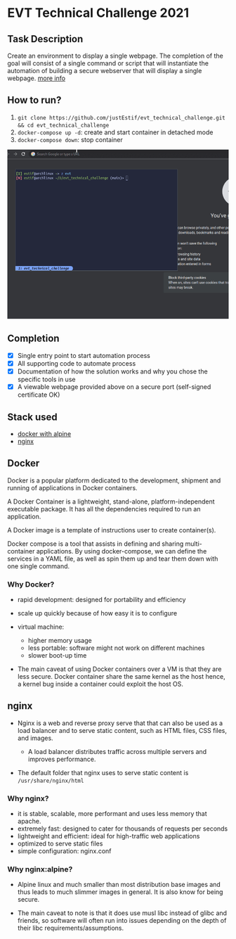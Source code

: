# EVT Technical Challenge 2021

## Task Description

Create an environment to display a single webpage. The completion of the goal will consist of a single command or script that will instantiate the automation of building a secure webserver that will display a single webpage. [more info](./challenge.md)

## How to run?

1. `git clone https://github.com/justEstif/evt_technical_challenge.git && cd evt_technical_challenge`
2. `docker-compose up -d`: create and start container in detached mode
3. `docker-compose down`: stop container

![Gif of project ](assets/working-version.gif)

## Completion

- [x] Single entry point to start automation process
- [x] All supporting code to automate process
- [x] Documentation of how the solution works and why you chose the specific tools in use
- [x] A viewable webpage provided above on a secure port (self-signed certificate OK)

## Stack used

- [docker with alpine](#docker)
- [nginx](#nginx)

## Docker

Docker is a popular platform dedicated to the development, shipment and running of applications in Docker containers.

A Docker Container is a lightweight, stand-alone, platform-independent executable package. It has all the dependencies required to run an application.

A Docker image is a template of instructions user to create container(s).

Docker compose is a tool that assists in defining and sharing multi-container applications. By using docker-compose, we can define the services in a YAML file, as well as spin them up and tear them down with one single command.

### Why Docker?

- rapid development: designed for portability and efficiency
- scale up quickly because of how easy it is to configure
- virtual machine:

  - higher memory usage
  - less portable: software might not work on different machines
  - slower boot-up time

- The main caveat of using Docker containers over a VM is that they are less secure. Docker container share the same kernel as the host hence, a kernel bug inside a container could exploit the host OS.

## nginx

- Nginx is a web and reverse proxy serve that that can also be used as a load balancer and to serve static content, such as HTML files, CSS files, and images.

  - A load balancer distributes traffic across multiple servers and improves performance.

- The default folder that nginx uses to serve static content is `/usr/share/nginx/html`

### Why nginx?

- it is stable, scalable, more performant and uses less memory that apache.
- extremely fast: designed to cater for thousands of requests per seconds
- lightweight and efficient: ideal for high-traffic web applications
- optimized to serve static files
- simple configuration: nginx.conf

### Why nginx:alpine?

- Alpine linux and much smaller than most distribution base images and thus leads to much slimmer images in general. It is also know for being secure.

- The main caveat to note is that it does use musl libc instead of glibc and friends, so software will often run into issues depending on the depth of their libc requirements/assumptions.
